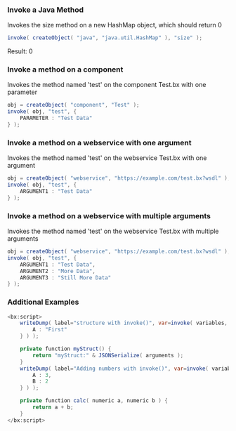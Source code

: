 ### Invoke a Java Method

Invokes the size method on a new HashMap object, which should return 0


```java
invoke( createObject( "java", "java.util.HashMap" ), "size" );

```

Result: 0

### Invoke a method on a component

Invokes the method named 'test' on the component Test.bx with one parameter


```java
obj = createObject( "component", "Test" );
invoke( obj, "test", {
	PARAMETER : "Test Data"
} );

```


### Invoke a method on a webservice with one argument

Invokes the method named 'test' on the webservice Test.bx with one argument


```java
obj = createObject( "webservice", "https://example.com/test.bx?wsdl" );
invoke( obj, "test", {
	ARGUMENT1 : "Test Data"
} );

```


### Invoke a method on a webservice with multiple arguments

Invokes the method named 'test' on the webservice Test.bx with multiple arguments


```java
obj = createObject( "webservice", "https://example.com/test.bx?wsdl" );
invoke( obj, "test", {
	ARGUMENT1 : "Test Data",
	ARGUMENT2 : "More Data",
	ARGUMENT3 : "Still More Data"
} );

```


### Additional Examples


```java
<bx:script>
	writeDump( label="structure with invoke()", var=invoke( variables, "myStruct", {
		A : "First"
	} ) );

	private function myStruct() {
		return "myStruct:" & JSONSerialize( arguments );
	}
	writeDump( label="Adding numbers with invoke()", var=invoke( variables, "calc", {
		A : 3,
		B : 2
	} ) );

	private function calc( numeric a, numeric b ) {
		return a + b;
	}
</bx:script>

```


